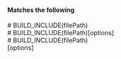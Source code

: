 #### Matches the following

\# BUILD_INCLUDE(filePath)  
\# BUILD_INCLUDE(filePath)&#91;options&#93;  
\# BUILD_INCLUDE(filePath)  
&#91;options&#93;  